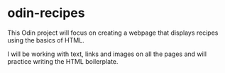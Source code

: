 # odin-recipes

This Odin project will focus on creating a webpage that displays 
recipes using the basics of HTML.

I will be working with text, links and images on all the pages and will
practice writing the HTML boilerplate.